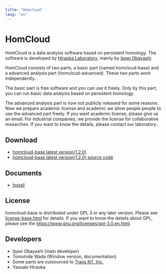 ```yaml
---
title: "Homcloud"
lang: "en"
---
```


# HomCloud

HomCloud is a data analysis software based on persistent homology.
The software is developed by 
[Hiraoka Laboratory](http://www.wpi-aimr.tohoku.ac.jp/hiraoka_labo/),
mainly by [Ippei Obayashi](http://www.wpi-aimr.tohoku.ac.jp/hiraoka_labo/obayashi/).

HomCloud consists of two parts,
a basic part (named homcloud-base) and
a advanced analysis part (homcloud-advanced).
These two parts work independently. 

The basic part is free software and you can use it freely.
Only by this part, 
you can run basic data analysis based on persistent homology.

The advanced analysis part is now not publicly released for some reasons.
Now we prepare academic license and academic we allow people people to use
the advanced part freely. If you want academic license, please give us an email.
For industrial companies, we provide the license for collaborative researches.
If you want to know the details, please contact our laboratory.

## <a name="download"> Download

* [homcloud-base latest version(1.2.0)](download/homcloud-base-1.2.0.tar.gz)
* [homcloud-base latest version(1.2.0) source code](download/homcloud-base-1.2.0-src.tar.gz)

## Documents

* [Install](how-to-install.en.html)
<!--- * [基本的な使い方](basic-usage.html) -->

## License

homcloud-base is distributed under GPL 3 or any later version.
Please see [license-base.html](license-base.html) for details.
If you want to know the details about GPL, please 
see the <https://www.gnu.org/licenses/gpl-3.0.en.html>.

## Developers

* Ippei Obayashi (main developer)
* Tomohide Wada (Window version, documentation)
* Some parts are outsourced to [Trans NT, Inc.](http://www.trans-nt.com/)
* Yasuaki Hiraoka

